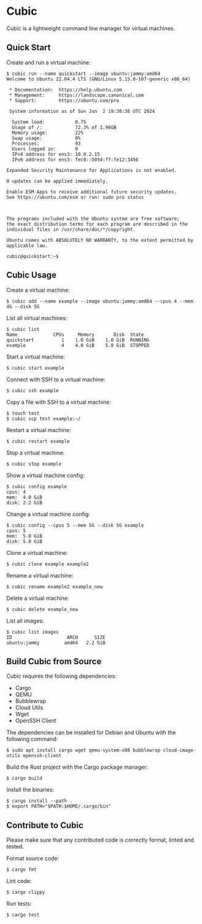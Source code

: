 # Cubic

Cubic is a lightweight command line manager for virtual machines.

## Quick Start

Create and run a virtual machine:
```
$ cubic run --name quickstart --image ubuntu:jammy:amd64
Welcome to Ubuntu 22.04.4 LTS (GNU/Linux 5.15.0-107-generic x86_64)

 * Documentation:  https://help.ubuntu.com
 * Management:     https://landscape.canonical.com
 * Support:        https://ubuntu.com/pro

 System information as of Sun Jun  2 19:30:36 UTC 2024

  System load:           0.75
  Usage of /:            72.3% of 1.96GB
  Memory usage:          22%
  Swap usage:            0%
  Processes:             93
  Users logged in:       0
  IPv4 address for ens3: 10.0.2.15
  IPv6 address for ens3: fec0::5054:ff:fe12:3456

Expanded Security Maintenance for Applications is not enabled.

0 updates can be applied immediately.

Enable ESM Apps to receive additional future security updates.
See https://ubuntu.com/esm or run: sudo pro status



The programs included with the Ubuntu system are free software;
the exact distribution terms for each program are described in the
individual files in /usr/share/doc/*/copyright.

Ubuntu comes with ABSOLUTELY NO WARRANTY, to the extent permitted by
applicable law.

cubic@quickstart:~$
```

## Cubic Usage

Create a virtual machine:
```
$ cubic add --name example --image ubuntu:jammy:amd64 --cpus 4 --mem 4G --disk 5G
```

List all virtual machines:
```
$ cubic list
Name             CPUs     Memory       Disk  State     
quickstart          1    1.0 GiB    1.0 GiB  RUNNING 
example             4    4.0 GiB    5.0 GiB  STOPPED 
```

Start a virtual machine:
```
$ cubic start example
```

Connect with SSH to a virtual machine:
```
$ cubic ssh example
```

Copy a file with SSH to a virtual machine:
```
$ touch test
$ cubic scp test example:~/
```

Restart a virtual machine:
```
$ cubic restart example 
```

Stop a virtual machine:
```
$ cubic stop example 
```

Show a virtual machine config:
```
$ cubic config example 
cpus: 4 
mem:  4.0 GiB
disk: 2.2 GiB
```
Change a virtual machine config:
```
$ cubic config --cpus 5 --mem 5G --disk 5G example
cpus: 5 
mem:  5.0 GiB
disk: 5.0 GiB
```

Clone a virtual machine:
```
$ cubic clone example example2
```

Rename a virtual machine:
```
$ cubic rename example2 example_new
```

Delete a virtual machine:
```
$ cubic delete example_new
```

List all images:
```
$ cubic list images
ID                    ARCH      SIZE
ubuntu:jammy         amd64   2.2 GiB
```

## Build Cubic from Source

Cubic requires the following dependencies:
  - Cargo
  - QEMU
  - Bubblewrap
  - Cloud Utils
  - Wget
  - OpenSSH Client

The dependencies can be installed for Debian and Ubuntu with the following command:
```
$ sudo apt install cargo wget qemu-system-x86 bubblewrap cloud-image-utils openssh-client
```

Build the Rust project with the Cargo package manager:
```
$ cargo build
```

Install the binaries:
```
$ cargo install --path .
$ export PATH="$PATH:$HOME/.cargo/bin"
```

## Contribute to Cubic

Please make sure that any contributed code is correctly format, linted and tested.

Format source code:
```
$ cargo fmt
```

Lint code:
```
$ cargo clippy
```

Run tests:
```
$ cargo test
```
